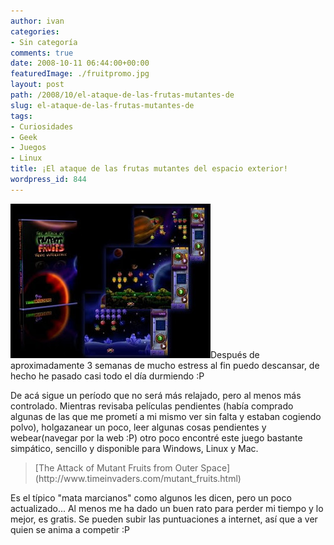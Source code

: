 ```yaml
---
author: ivan
categories:
- Sin categoría
comments: true
date: 2008-10-11 06:44:00+00:00
featuredImage: ./fruitpromo.jpg
layout: post
path: /2008/10/el-ataque-de-las-frutas-mutantes-de
slug: el-ataque-de-las-frutas-mutantes-de
tags:
- Curiosidades
- Geek
- Juegos
- Linux
title: ¡El ataque de las frutas mutantes del espacio exterior!
wordpress_id: 844
---
```


[![](./fruitpromo.jpg)](http://4.bp.blogspot.com/_T2UWuNJg3dQ/SPAGjtRD9XI/AAAAAAAAA_A/mGP3hCFRDX8/s1600-h/fruitpromo.jpg)Después de aproximadamente 3 semanas de mucho estress al fin puedo descansar, de hecho he pasado casi todo el día durmiendo :P

De acá sigue un período que no será más relajado, pero al menos más controlado. Mientras revisaba películas pendientes (había comprado algunas de las que me prometí a mi mismo ver sin falta y estaban cogiendo polvo), holgazanear un poco, leer algunas cosas pendientes y webear(navegar por la web :P) otro poco encontré este juego bastante simpático, sencillo y disponible para Windows, Linux y Mac.

<blockquote>
[The Attack of Mutant Fruits from Outer Space](http://www.timeinvaders.com/mutant_fruits.html)</blockquote>

Es el típico "mata marcianos" como algunos les dicen, pero un poco actualizado... Al menos me ha dado un buen rato para perder mi tiempo y lo mejor, es gratis. Se pueden subir las puntuaciones a internet, así que a ver quien se anima a competir :P